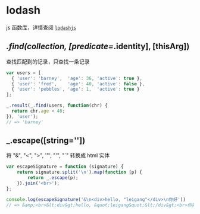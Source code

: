 # lodash

js 函数库，详情查阅 [`lodashjs`](http://lodashjs.com/docs/)

## _.find(collection, [predicate=_.identity], [thisArg])

查找匹配到的记录，只查找一条记录

```js
var users = [
  { 'user': 'barney',  'age': 36, 'active': true },
  { 'user': 'fred',    'age': 40, 'active': false },
  { 'user': 'pebbles', 'age': 1,  'active': true }
];

_.result(_.find(users, function(chr) {
  return chr.age < 40;
}), 'user');
// => 'barney'
```

## _.escape([string=''])

将 "&", "<", ">", '"', "'", "`" 转换成 html 实体

```js
var escapeSignature = function (signature) {
    return signature.split('\n').map(function (p) {
        return _.escape(p);
    }).join('<br>');
};

console.log(escapeSignature('&\n<div>hello, "leigang"</div>\n你好'))
// => &amp;<br>&lt;div&gt;hello, &quot;leigang&quot;&lt;/div&gt;<br>你好
```